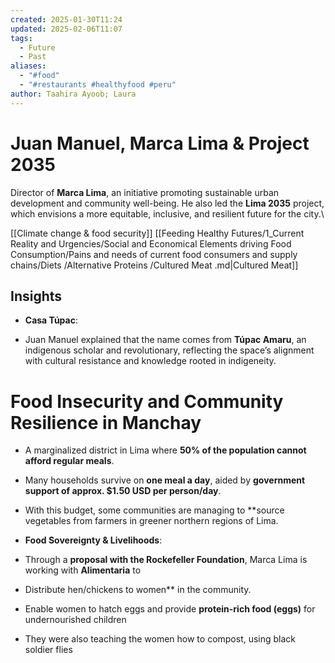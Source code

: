 ```yaml
---
created: 2025-01-30T11:24
updated: 2025-02-06T11:07
tags:
  - Future
  - Past
aliases:
  - "#food"
  - "#restaurants #healthyfood #peru"
author: Taahira Ayoob; Laura
---
```

# Juan Manuel, Marca Lima & Project 2035

 Director of **Marca Lima**, an initiative promoting sustainable urban development and community well-being. He also led the **Lima 2035** project, which envisions a more equitable, inclusive, and resilient future for the city.\

[[Climate change & food security]] [[Feeding Healthy Futures/1_Current Reality and Urgencies/Social and Economical Elements driving Food Consumption/Pains and needs of current food consumers and supply chains/Diets /Alternative Proteins /Cultured Meat .md|Cultured Meat]]

## Insights

- **Casa Túpac**:

 - Juan Manuel explained that the name comes from **Túpac Amaru**, an indigenous scholar and revolutionary, reflecting the space’s alignment with cultural resistance and knowledge rooted in indigeneity.

 # **Food Insecurity and Community Resilience in Manchay**
 
- A marginalized district in Lima where **50% of the population cannot afford regular meals**.  
- Many households survive on **one meal a day**, aided by **government support of approx. $1.50 USD per person/day**.
- With this budget, some communities are managing to **source vegetables from farmers in greener northern regions of Lima. 

- **Food Sovereignty & Livelihoods**:
- Through a **proposal with the Rockefeller Foundation**, Marca Lima is working with **Alimentaria** to     
- Distribute  hen/chickens to women** in the community.
- Enable women to hatch eggs and provide **protein-rich food (eggs)** for undernourished children     
- They were also teaching the women how to compost, using black soldier flies

